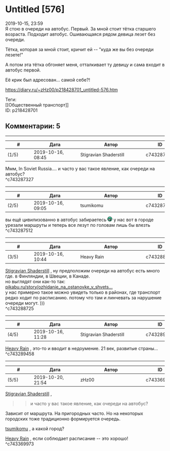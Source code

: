 Untitled [576]
==============

  
2019-10-15, 23:59  
 Я стою в очереди на автобус. Первый. За мной стоит тётка старшего возраста. Подходит автобус. Ошивающаяся рядом девица лезет без очереди.   
   
 Тётка, которая за мной стоит, кричит ей -- "куда же вы без очереди лезете!"   
   
 А потом эта тётка обгоняет меня, отталкивает ту девицу и сама входит в автобус первой.   
   
 Её крик был адресован... самой себе?!   
  
<https://diary.ru/~zHz00/p218428701_untitled-576.htm>  
  
Теги:  
[[Общественный транспорт]]  
ID: p218428701  


Комментарии: 5
--------------

  


---



|         #         |              Дата              |                     Автор                     |           ID           |
| --- | --- | --- | --- |
| (1/5) | 2019-10-16, 08:45 | Stigravian Shaderstill | c743287327 |

  
 Ммм, In Soviet Russia.... и часто у вас такое явление, как очереди на автобус?   
 ^c743287327

---



|         #         |              Дата              |                     Автор                     |           ID           |
| --- | --- | --- | --- |
| (2/5) | 2019-10-16, 09:05 | tsumikomu | c743287512 |

  
 вы ещё цивилизованно в автобус забираетесь ![:gigi:](pics/1134.gif) у нас вот в городе урезали маршруты и теперь все лезут по головам лишь бы влезть   
 ^c743287512

---



|         #         |              Дата              |                     Автор                     |           ID           |
| --- | --- | --- | --- |
| (3/5) | 2019-10-16, 10:44 | Heavy Rain | c743288725 |

  
  [Stigravian Shaderstill](http://stigravian.diary.ru "Science, Death, Rock-n-Roll")  , ну предположим очереди на автобус есть много где. в Финляндии, в Швеции, в Канаде.   
 но выглядят они как-то так:  [pikabu.ru/story/ozhidanie\_na\_ostanovke\_v\_shvets...](https://pikabu.ru/story/ozhidanie_na_ostanovke_v_shvetsii_lichnoe_prostranstvo_poskandinavski_5656712)    
 у нас примерно такое можно увидеть только в районах, где транспорт редко ходит по расписанию. потому что там и линчевать за нарушение очереди могут. )))   
 ^c743288725

---



|         #         |              Дата              |                     Автор                     |           ID           |
| --- | --- | --- | --- |
| (4/5) | 2019-10-16, 11:28 | Stigravian Shaderstill | c743289458 |

  
  [Heavy Rain](http://kogacz.diary.ru "dear j ournal")  , это-то и вводит в недоумение. 21 век, развитые страны...   
 ^c743289458

---



|         #         |              Дата              |                     Автор                     |           ID           |
| --- | --- | --- | --- |
| (5/5) | 2019-10-20, 21:54 | zHz00 | c743369973 |

  
  [Stigravian Shaderstill](http://stigravian.diary.ru "Science, Death, Rock-n-Roll")  ,   
 >>и часто у вас такое явление, как очереди на автобус?   
   
 Зависит от маршрута. На пригородных часто. Но на некоторых городских тоже традиционно формируется очередь.   
   
  [tsumikomu](http://tsumikomu.diary.ru "in the middle of nowhere")  , а какой город?   
   
  [Heavy Rain](http://kogacz.diary.ru "dear j ournal")  , если соблюдает расписание -- это хорошо!   
 ^c743369973